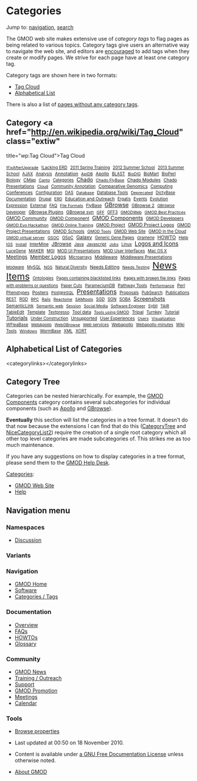 



<span id="top"></span>




# <span dir="auto">Categories</span>






Jump to: [navigation](#mw-navigation), [search](#p-search)


The GMOD web site makes extensive use of *category tags* to flag pages
as being related to various topics. Category tags give users an
alternative way to navigate the web site, and editors are
[encouraged](Site_Guidelines#Tags_.2F_Categories "Site Guidelines") to
add tags when they create or modify pages. We strive for each page have
at least one category tag.

Category tags are shown here in two formats:

- [Tag Cloud](#Category_Tag_Cloud)
- [Alphabetical List](#Alphabetical_List_of_Categories)

There is also a list of [pages without any category
tags](Special%3AUncategorizedPages "Special%3AUncategorizedPages").

## <span id="Category_Tag_Cloud" class="mw-headline">Category <a href="http://en.wikipedia.org/wiki/Tag_Cloud" class="extiw"
title="wp:Tag Cloud">Tag Cloud</a></span>



<a href="Category%3A!FixAfterUpgrade"
style="font-size: 77.602409638554%; ">!FixAfterUpgrade</a> 
<a href="Category%3A!Lacking_ERD"
style="font-size: 81.21686746988%; ">!Lacking ERD</a> 
<a href="Category%3A2011_Spring_Training"
style="font-size: 81.21686746988%; ">2011 Spring Training</a> 
<a href="Category%3A2012_Summer_School"
style="font-size: 81.819277108434%; ">2012 Summer School</a> 
<a href="Category%3A2013_Summer_School"
style="font-size: 79.10843373494%; ">2013 Summer School</a> 
<a href="Category%3AAJAX" style="font-size: 79.10843373494%; ">AJAX</a> 
<a href="Category%3AAnalysis"
style="font-size: 79.710843373494%; ">Analysis</a> 
<a href="Category%3AAnnotation"
style="font-size: 88.44578313253%; ">Annotation</a> 
<a href="Category%3AApiDB" style="font-size: 78.204819277108%; ">ApiDB</a> 
<a href="Category%3AApollo"
style="font-size: 86.939759036145%; ">Apollo</a> 
<a href="Category%3ABLAST" style="font-size: 79.710843373494%; ">BLAST</a> 
<a href="Category%3ABioDIG"
style="font-size: 77.301204819277%; ">BioDIG</a> 
<a href="Category%3ABioMart"
style="font-size: 80.313253012048%; ">BioMart</a> 
<a href="Category%3ABioPerl"
style="font-size: 81.21686746988%; ">BioPerl</a> 
<a href="Category%3ABiology"
style="font-size: 79.409638554217%; ">Biology</a> 
<a href="Category%3ACMap" style="font-size: 85.734939759036%; ">CMap</a> 
<a href="Category%3ACanto" style="font-size: 78.204819277108%; ">Canto</a> 
<a href="Category%3ACategories"
style="font-size: 78.807228915663%; ">Categories</a> 
<a href="Category%3AChado" style="font-size: 102.90361445783%; ">Chado</a> 
<a href="Category%3AChado_FlyBase"
style="font-size: 77.903614457831%; ">Chado FlyBase</a> 
<a href="Category%3AChado_Modules"
style="font-size: 87.542168674699%; ">Chado Modules</a> 
<a href="Category%3AChado_Presentations"
style="font-size: 84.228915662651%; ">Chado Presentations</a> 
<a href="Category%3ACloud" style="font-size: 77.903614457831%; ">Cloud</a> 
<a href="Category%3ACommunity_Annotation"
style="font-size: 80.012048192771%; ">Community Annotation</a> 
<a href="Category%3AComparative_Genomics"
style="font-size: 86.638554216867%; ">Comparative Genomics</a> 
<a href="Category%3AComputing"
style="font-size: 83.024096385542%; ">Computing</a> 
<a href="Category%3AConferences"
style="font-size: 85.132530120482%; ">Conferences</a> 
<a href="Category%3AConfiguration"
style="font-size: 80.313253012048%; ">Configuration</a> 
<a href="Category%3ADAS" style="font-size: 80.012048192771%; ">DAS</a> 
<a href="Category%3ADatabase"
style="font-size: 77.301204819277%; ">Database</a> 
<a href="Category%3ADatabase_Tools"
style="font-size: 82.722891566265%; ">Database Tools</a> 
<a href="Category%3ADeprecated"
style="font-size: 77.301204819277%; ">Deprecated</a> 
<a href="Category%3ADictyBase"
style="font-size: 79.409638554217%; ">DictyBase</a> 
<a href="Category%3ADocumentation"
style="font-size: 80.313253012048%; ">Documentation</a> 
<a href="Category%3ADrupal"
style="font-size: 78.807228915663%; ">Drupal</a> 
<a href="Category%3AERD" style="font-size: 78.506024096386%; ">ERD</a> 
<a href="Category%3AEducation_and_Outreach"
style="font-size: 84.530120481928%; ">Education and Outreach</a> 
<a href="Category%3AErgatis"
style="font-size: 79.10843373494%; ">Ergatis</a> 
<a href="Category%3AEvents"
style="font-size: 83.325301204819%; ">Events</a> 
<a href="Category%3AEvolution"
style="font-size: 80.313253012048%; ">Evolution</a> 
<a href="Category%3AExpression"
style="font-size: 79.10843373494%; ">Expression</a> 
<a href="Category%3AExternal"
style="font-size: 82.421686746988%; ">External</a> 
<a href="Category%3AFAQ" style="font-size: 78.807228915663%; ">FAQ</a> 
<a href="Category%3AFile_Formats"
style="font-size: 77.903614457831%; ">File Formats</a> 
<a href="Category%3AFlyBase"
style="font-size: 81.819277108434%; ">FlyBase</a> 
<a href="Category%3AGBrowse"
style="font-size: 109.53012048193%; ">GBrowse</a> 
<a href="Category%3AGBrowse_2"
style="font-size: 86.036144578313%; ">GBrowse 2</a> 
<a href="Category%3AGBrowse_Developer"
style="font-size: 78.506024096386%; ">GBrowse Developer</a> 
<a href="Category%3AGBrowse_Plugins"
style="font-size: 84.530120481928%; ">GBrowse Plugins</a> 
<a href="Category%3AGBrowse_syn"
style="font-size: 85.734939759036%; ">GBrowse syn</a> 
<a href="Category%3AGFF" style="font-size: 78.204819277108%; ">GFF</a> 
<a href="Category%3AGFF3" style="font-size: 79.409638554217%; ">GFF3</a> 
<a href="Category%3AGMODWeb"
style="font-size: 78.204819277108%; ">GMODWeb</a> 
<a href="Category%3AGMOD_Best_Practices"
style="font-size: 78.204819277108%; ">GMOD Best Practices</a> 
<a href="Category%3AGMOD_Community"
style="font-size: 89.650602409639%; ">GMOD Community</a> 
<a href="Category%3AGMOD_Component"
style="font-size: 86.036144578313%; ">GMOD Component</a> 
<a href="Category%3AGMOD_Components"
style="font-size: 104.71084337349%; ">GMOD Components</a> 
<a href="Category%3AGMOD_Developers"
style="font-size: 83.626506024096%; ">GMOD Developers</a> 
<a href="Category%3AGMOD_Evo_Hackathon"
style="font-size: 78.204819277108%; ">GMOD Evo Hackathon</a> 
<a href="Category%3AGMOD_Online_Training"
style="font-size: 77.301204819277%; ">GMOD Online Training</a> 
<a href="Category%3AGMOD_Project"
style="font-size: 83.626506024096%; ">GMOD Project</a> 
<a href="Category%3AGMOD_Project_Logos"
style="font-size: 90.55421686747%; ">GMOD Project Logos</a> 
<a href="Category%3AGMOD_Project_Presentations"
style="font-size: 84.831325301205%; ">GMOD Project Presentations</a> 
<a href="Category%3AGMOD_Schools"
style="font-size: 85.132530120482%; ">GMOD Schools</a> 
<a href="Category%3AGMOD_Tools" style="font-size: 77.602409638554%; ">GMOD
Tools</a>  <a href="Category%3AGMOD_Web_Site"
style="font-size: 80.915662650602%; ">GMOD Web Site</a> 
<a href="Category%3AGMOD_in_the_Cloud"
style="font-size: 80.614457831325%; ">GMOD in the Cloud</a> 
<a href="Category%3AGMOD_virtual_server"
style="font-size: 77.903614457831%; ">GMOD virtual server</a> 
<a href="Category%3AGSOC" style="font-size: 78.506024096386%; ">GSOC</a> 
<a href="Category%3AGSoC" style="font-size: 80.313253012048%; ">GSoC</a> 
<a href="Category%3AGalaxy"
style="font-size: 95.373493975904%; ">Galaxy</a> 
<a href="Category%3AGeneric_Gene_Pages"
style="font-size: 78.807228915663%; ">Generic Gene Pages</a> 
<a href="Category%3AGramene"
style="font-size: 78.506024096386%; ">Gramene</a> 
<a href="Category%3AHOWTO" style="font-size: 92.66265060241%; ">HOWTO</a> 
<a href="Category%3AHelp" style="font-size: 83.927710843373%; ">Help</a> 
<a href="Category%3AIGS" style="font-size: 77.301204819277%; ">IGS</a> 
<a href="Category%3AInstall"
style="font-size: 77.602409638554%; ">Install</a> 
<a href="Category%3AInterMine"
style="font-size: 82.722891566265%; ">InterMine</a> 
<a href="Category%3AJBrowse"
style="font-size: 94.168674698795%; ">JBrowse</a> 
<a href="Category%3AJava" style="font-size: 82.421686746988%; ">Java</a> 
<a href="Category%3AJavascript"
style="font-size: 78.506024096386%; ">Javascript</a> 
<a href="Category%3AJobs" style="font-size: 77.602409638554%; ">Jobs</a> 
<a href="Category%3ALinux" style="font-size: 80.012048192771%; ">Linux</a> 
<a href="Category%3ALogos_and_Icons"
style="font-size: 108.92771084337%; ">Logos and Icons</a> 
<a href="Category%3ALuceGene"
style="font-size: 79.710843373494%; ">LuceGene</a> 
<a href="Category%3AMAKER" style="font-size: 83.024096385542%; ">MAKER</a> 
<a href="Category%3AMGI" style="font-size: 79.10843373494%; ">MGI</a> 
<a href="Category%3AMOD_UI_Presentations"
style="font-size: 80.012048192771%; ">MOD UI Presentations</a> 
<a href="Category%3AMOD_User_Interfaces"
style="font-size: 81.819277108434%; ">MOD User Interfaces</a> 
<a href="Category%3AMac_OS_X" style="font-size: 79.10843373494%; ">Mac OS
X</a>  <a href="Category%3AMeetings"
style="font-size: 93.867469879518%; ">Meetings</a> 
<a href="Category%3AMember_Logos"
style="font-size: 97.78313253012%; ">Member Logos</a> 
<a href="Category%3AMicroarrays"
style="font-size: 78.807228915663%; ">Microarrays</a> 
<a href="Category%3AMiddleware"
style="font-size: 80.915662650602%; ">Middleware</a> 
<a href="Category%3AMiddleware_Presentations"
style="font-size: 82.120481927711%; ">Middleware Presentations</a> 
<a href="Category%3AModware"
style="font-size: 78.506024096386%; ">Modware</a> 
<a href="Category%3AMySQL" style="font-size: 78.807228915663%; ">MySQL</a> 
<a href="Category%3ANGS" style="font-size: 78.204819277108%; ">NGS</a> 
<a href="Category%3ANatural_Diversity"
style="font-size: 78.807228915663%; ">Natural Diversity</a> 
<a href="Category%3ANeeds_Editing"
style="font-size: 87.240963855422%; ">Needs Editing</a> 
<a href="Category%3ANeeds_Testing"
style="font-size: 77.903614457831%; ">Needs Testing</a> 
<a href="Category%3ANews_Items" style="font-size: 177%; ">News Items</a> 
<a href="Category%3AOntologies"
style="font-size: 79.710843373494%; ">Ontologies</a> 
<a href="Category%3APages_containing_blacklisted_links"
style="font-size: 78.807228915663%; ">Pages containing blacklisted
links</a>  <a href="Category%3APages_with_broken_file_links"
style="font-size: 78.506024096386%; ">Pages with broken file links</a> 
<a href="Category%3APages_with_problems_or_questions"
style="font-size: 78.807228915663%; ">Pages with problems or
questions</a>  <a href="Category%3APaper_Cuts"
style="font-size: 78.807228915663%; ">Paper Cuts</a> 
<a href="Category%3AParameciumDB"
style="font-size: 80.313253012048%; ">ParameciumDB</a> 
<a href="Category%3APathway_Tools"
style="font-size: 82.722891566265%; ">Pathway Tools</a> 
<a href="Category%3APerformance"
style="font-size: 77.301204819277%; ">Performance</a> 
<a href="Category%3APerl" style="font-size: 81.819277108434%; ">Perl</a> 
<a href="Category%3APhenotypes"
style="font-size: 80.012048192771%; ">Phenotypes</a> 
<a href="Category%3APosters"
style="font-size: 87.542168674699%; ">Posters</a> 
<a href="Category%3APostgreSQL"
style="font-size: 78.506024096386%; ">PostgreSQL</a> 
<a href="Category%3APresentations"
style="font-size: 120.07228915663%; ">Presentations</a> 
<a href="Category%3AProposals"
style="font-size: 80.012048192771%; ">Proposals</a> 
<a href="Category%3APubSearch"
style="font-size: 79.10843373494%; ">PubSearch</a> 
<a href="Category%3APublications"
style="font-size: 80.614457831325%; ">Publications</a> 
<a href="Category%3AREST" style="font-size: 79.10843373494%; ">REST</a> 
<a href="Category%3ARGD" style="font-size: 79.409638554217%; ">RGD</a> 
<a href="Category%3ARPC" style="font-size: 77.301204819277%; ">RPC</a> 
<a href="Category%3ARails" style="font-size: 77.301204819277%; ">Rails</a> 
<a href="Category%3AReactome"
style="font-size: 77.301204819277%; ">Reactome</a> 
<a href="Category%3ASAMtools"
style="font-size: 77.301204819277%; ">SAMtools</a> 
<a href="Category%3ASGD" style="font-size: 79.710843373494%; ">SGD</a> 
<a href="Category%3ASGN" style="font-size: 79.710843373494%; ">SGN</a> 
<a href="Category%3ASOBA" style="font-size: 80.313253012048%; ">SOBA</a> 
<a href="Category%3AScreenshots"
style="font-size: 104.10843373494%; ">Screenshots</a> 
<a href="Category%3ASemanticLink"
style="font-size: 83.927710843373%; ">SemanticLink</a> 
<a href="Category%3ASemantic_web"
style="font-size: 78.204819277108%; ">Semantic web</a> 
<a href="Category%3ASession"
style="font-size: 77.301204819277%; ">Session</a> 
<a href="Category%3ASocial_Media"
style="font-size: 77.301204819277%; ">Social Media</a> 
<a href="Category%3ASoftware_Engineer"
style="font-size: 77.301204819277%; ">Software Engineer</a> 
<a href="Category%3ASybil" style="font-size: 78.506024096386%; ">Sybil</a> 
<a href="Category%3ATAIR" style="font-size: 78.506024096386%; ">TAIR</a> 
<a href="Category%3ATableEdit"
style="font-size: 80.614457831325%; ">TableEdit</a> 
<a href="Category%3ATemplate"
style="font-size: 81.21686746988%; ">Template</a> 
<a href="Category%3ATextpresso"
style="font-size: 79.10843373494%; ">Textpresso</a> 
<a href="Category%3ATool_data" style="font-size: 83.927710843373%; ">Tool
data</a>  <a href="Category%3ATools_using_GMOD"
style="font-size: 77.602409638554%; ">Tools using GMOD</a> 
<a href="Category%3ATripal"
style="font-size: 84.530120481928%; ">Tripal</a> 
<a href="Category%3ATurnkey"
style="font-size: 79.10843373494%; ">Turnkey</a> 
<a href="Category%3ATutorial"
style="font-size: 80.313253012048%; ">Tutorial</a> 
<a href="Category%3ATutorials"
style="font-size: 103.50602409639%; ">Tutorials</a> 
<a href="Category%3AUnder_Construction"
style="font-size: 78.807228915663%; ">Under Construction</a> 
<a href="Category%3AUnsupported"
style="font-size: 82.120481927711%; ">Unsupported</a> 
<a href="Category%3AUser_Experiences"
style="font-size: 81.21686746988%; ">User Experiences</a> 
<a href="Category%3AUsers" style="font-size: 77.602409638554%; ">Users</a> 
<a href="Category%3AVisualization"
style="font-size: 77.301204819277%; ">Visualization</a> 
<a href="Category%3AWFleaBase"
style="font-size: 80.915662650602%; ">WFleaBase</a> 
<a href="Category%3AWebApollo"
style="font-size: 78.506024096386%; ">WebApollo</a> 
<a href="Category%3AWebGBrowse"
style="font-size: 77.602409638554%; ">WebGBrowse</a> 
<a href="Category%3AWeb_services"
style="font-size: 78.506024096386%; ">Web services</a> 
<a href="Category%3AWebapollo"
style="font-size: 83.325301204819%; ">Webapollo</a> 
<a href="Category%3AWebapollo-minutes"
style="font-size: 78.807228915663%; ">Webapollo-minutes</a> 
<a href="Category%3AWiki_Tools" style="font-size: 80.313253012048%; ">Wiki
Tools</a>  <a href="Category%3AWindows"
style="font-size: 78.204819277108%; ">Windows</a> 
<a href="Category%3AWormBase"
style="font-size: 79.409638554217%; ">WormBase</a> 
<a href="Category%3AXML" style="font-size: 80.313253012048%; ">XML</a> 
<a href="Category%3AXORT" style="font-size: 80.012048192771%; ">XORT</a> 



## <span id="Alphabetical_List_of_Categories" class="mw-headline">Alphabetical List of Categories</span>

\<categorylinks\>\</categorylinks\>

## <span id="Category_Tree" class="mw-headline">Category Tree</span>

Categories can be nested hierarchically. For example, the [GMOD
Components](Category%3AGMOD_Components "Category%3AGMOD Components")
category contains several subcategories for individual components (such
as [Apollo](Category%3AApollo "Category%3AApollo") and
[GBrowse](Category%3AGBrowse "Category%3AGBrowse")).

**Eventually** this section will list the categories in a tree format.
It doesn't do that now because the extensions I can find that do this
(<a href="http://www.mediawiki.org/wiki/Extension:CategoryTree"
class="external text">CategoryTree</a> and
<a href="http://www.mediawiki.org/wiki/Extension:NiceCategoryList2"
class="external text">NiceCategoryList2</a>) require the creation of a
single root category which all other top level categories are made
subcategories of. This strikes me as too much maintenance.

If you have any suggestions on how to display categories in a tree
format, please send them to the [GMOD Help
Desk](GMOD_Help_Desk "GMOD Help Desk").




[Categories](Special%3ACategories "Special%3ACategories"):

- [GMOD Web Site](Category%3AGMOD_Web_Site "Category%3AGMOD Web Site")
- [Help](Category%3AHelp "Category%3AHelp")






## Navigation menu



### Namespaces


- <span id="ca-talk"><a
  href="http://gmod.org/mediawiki/index.php?title=Talk:Categories&amp;action=edit&amp;redlink=1"
  accesskey="t"
  title="Discussion about the content page [t]">Discussion</a></span>


### 

### Variants[](#)








<a href="Main_Page"
style="background-image: url(../images/GMOD-cogs.png);"
title="Visit the main page"></a>


### Navigation



- <span id="n-GMOD-Home">[GMOD Home](Main_Page)</span>
- <span id="n-Software">[Software](GMOD_Components)</span>
- <span id="n-Categories-.2F-Tags">[Categories /
  Tags](Categories)</span>




### Documentation



- <span id="n-Overview">[Overview](Overview)</span>
- <span id="n-FAQs">[FAQs](Category%3AFAQ)</span>
- <span id="n-HOWTOs">[HOWTOs](Category%3AHOWTO)</span>
- <span id="n-Glossary">[Glossary](Glossary)</span>




### Community



- <span id="n-GMOD-News">[GMOD News](GMOD_News)</span>
- <span id="n-Training-.2F-Outreach">[Training /
  Outreach](Training_and_Outreach)</span>
- <span id="n-Support">[Support](Support)</span>
- <span id="n-GMOD-Promotion">[GMOD Promotion](GMOD_Promotion)</span>
- <span id="n-Meetings">[Meetings](Meetings)</span>
- <span id="n-Calendar">[Calendar](Calendar)</span>




### Tools

- <span id="t-smwbrowselink"><a href="Special%3ABrowse/Categories" rel="smw-browse">Browse
  properties</a></span>



- <span id="footer-info-lastmod">Last updated at 00:50 on 18 November
  2010.</span>
<!-- - <span id="footer-info-viewcount">286,402 page views.</span> -->
- <span id="footer-info-copyright">Content is available under
  <a href="http://www.gnu.org/licenses/fdl-1.3.html" class="external"
  rel="nofollow">a GNU Free Documentation License</a> unless otherwise
  noted.</span>

<!-- -->

- <span id="footer-places-about">[About
  GMOD](GMOD%3AAbout "GMOD%3AAbout")</span>

<!-- -->




